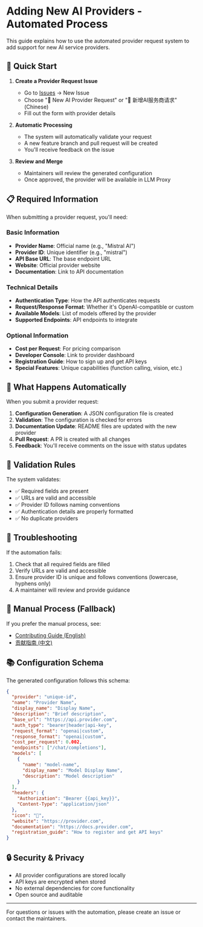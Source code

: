 # Adding New AI Providers - Automated Process

This guide explains how to use the automated provider request system to add support for new AI service providers.

## 🚀 Quick Start

1. **Create a Provider Request Issue**
   - Go to [Issues](https://github.com/caoergou/LLMProxy/issues) → New Issue
   - Choose "🚀 New AI Provider Request" or "🚀 新增AI服务商请求" (Chinese)
   - Fill out the form with provider details

2. **Automatic Processing**
   - The system will automatically validate your request
   - A new feature branch and pull request will be created
   - You'll receive feedback on the issue

3. **Review and Merge**
   - Maintainers will review the generated configuration
   - Once approved, the provider will be available in LLM Proxy

## 📋 Required Information

When submitting a provider request, you'll need:

### Basic Information
- **Provider Name**: Official name (e.g., "Mistral AI")
- **Provider ID**: Unique identifier (e.g., "mistral")
- **API Base URL**: The base endpoint URL
- **Website**: Official provider website
- **Documentation**: Link to API documentation

### Technical Details
- **Authentication Type**: How the API authenticates requests
- **Request/Response Format**: Whether it's OpenAI-compatible or custom
- **Available Models**: List of models offered by the provider
- **Supported Endpoints**: API endpoints to integrate

### Optional Information
- **Cost per Request**: For pricing comparison
- **Developer Console**: Link to provider dashboard
- **Registration Guide**: How to sign up and get API keys
- **Special Features**: Unique capabilities (function calling, vision, etc.)

## 🔧 What Happens Automatically

When you submit a provider request:

1. **Configuration Generation**: A JSON configuration file is created
2. **Validation**: The configuration is checked for errors
3. **Documentation Update**: README files are updated with the new provider
4. **Pull Request**: A PR is created with all changes
5. **Feedback**: You'll receive comments on the issue with status updates

## 🎯 Validation Rules

The system validates:
- ✅ Required fields are present
- ✅ URLs are valid and accessible
- ✅ Provider ID follows naming conventions
- ✅ Authentication details are properly formatted
- ✅ No duplicate providers

## 🐛 Troubleshooting

If the automation fails:
1. Check that all required fields are filled
2. Verify URLs are valid and accessible
3. Ensure provider ID is unique and follows conventions (lowercase, hyphens only)
4. A maintainer will review and provide guidance

## 🤝 Manual Process (Fallback)

If you prefer the manual process, see:
- [Contributing Guide (English)](CONTRIBUTING.md)
- [贡献指南 (中文)](CONTRIBUTING_cn.md)

## 📚 Configuration Schema

The generated configuration follows this schema:

```json
{
  "provider": "unique-id",
  "name": "Provider Name",
  "display_name": "Display Name",
  "description": "Brief description",
  "base_url": "https://api.provider.com",
  "auth_type": "bearer|header|api-key",
  "request_format": "openai|custom",
  "response_format": "openai|custom",
  "cost_per_request": 0.002,
  "endpoints": ["/chat/completions"],
  "models": [
    {
      "name": "model-name",
      "display_name": "Model Display Name",
      "description": "Model description"
    }
  ],
  "headers": {
    "Authorization": "Bearer {{api_key}}",
    "Content-Type": "application/json"
  },
  "icon": "🤖",
  "website": "https://provider.com",
  "documentation": "https://docs.provider.com",
  "registration_guide": "How to register and get API keys"
}
```

## 🔒 Security & Privacy

- All provider configurations are stored locally
- API keys are encrypted when stored
- No external dependencies for core functionality
- Open source and auditable

---

For questions or issues with the automation, please create an issue or contact the maintainers.